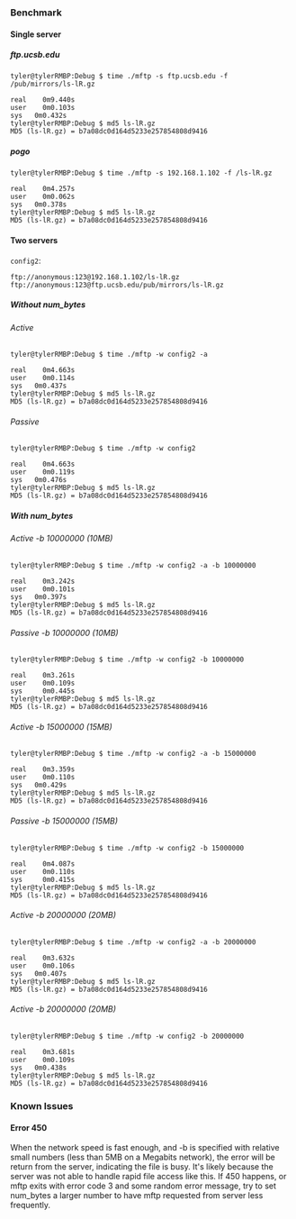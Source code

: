 ### Benchmark
#### Single server
##### ftp.ucsb.edu
```
tyler@tylerRMBP:Debug $ time ./mftp -s ftp.ucsb.edu -f /pub/mirrors/ls-lR.gz

real	0m9.440s
user	0m0.103s
sys	  0m0.432s
tyler@tylerRMBP:Debug $ md5 ls-lR.gz
MD5 (ls-lR.gz) = b7a08dc0d164d5233e257854808d9416
```
##### pogo

```
tyler@tylerRMBP:Debug $ time ./mftp -s 192.168.1.102 -f /ls-lR.gz

real	0m4.257s
user	0m0.062s
sys	  0m0.378s
tyler@tylerRMBP:Debug $ md5 ls-lR.gz
MD5 (ls-lR.gz) = b7a08dc0d164d5233e257854808d9416
```

#### Two servers
`config2`:
```
ftp://anonymous:123@192.168.1.102/ls-lR.gz
ftp://anonymous:123@ftp.ucsb.edu/pub/mirrors/ls-lR.gz
```

##### Without num_bytes
###### Active
```
tyler@tylerRMBP:Debug $ time ./mftp -w config2 -a

real	0m4.663s
user	0m0.114s
sys	  0m0.437s
tyler@tylerRMBP:Debug $ md5 ls-lR.gz
MD5 (ls-lR.gz) = b7a08dc0d164d5233e257854808d9416
```

###### Passive
```
tyler@tylerRMBP:Debug $ time ./mftp -w config2

real	0m4.663s
user	0m0.119s
sys	  0m0.476s
tyler@tylerRMBP:Debug $ md5 ls-lR.gz
MD5 (ls-lR.gz) = b7a08dc0d164d5233e257854808d9416
```

##### With num_bytes
###### Active -b 10000000 (10MB)
```
tyler@tylerRMBP:Debug $ time ./mftp -w config2 -a -b 10000000

real	0m3.242s
user	0m0.101s
sys	  0m0.397s
tyler@tylerRMBP:Debug $ md5 ls-lR.gz
MD5 (ls-lR.gz) = b7a08dc0d164d5233e257854808d9416
```
###### Passive -b 10000000 (10MB)
```
tyler@tylerRMBP:Debug $ time ./mftp -w config2 -b 10000000

real	0m3.261s
user	0m0.109s
sys 	0m0.445s
tyler@tylerRMBP:Debug $ md5 ls-lR.gz
MD5 (ls-lR.gz) = b7a08dc0d164d5233e257854808d9416
```

###### Active -b 15000000 (15MB)
```
tyler@tylerRMBP:Debug $ time ./mftp -w config2 -a -b 15000000

real	0m3.359s
user	0m0.110s
sys	  0m0.429s
tyler@tylerRMBP:Debug $ md5 ls-lR.gz
MD5 (ls-lR.gz) = b7a08dc0d164d5233e257854808d9416
```

###### Passive -b 15000000 (15MB)
```
tyler@tylerRMBP:Debug $ time ./mftp -w config2 -b 15000000

real	0m4.087s
user	0m0.110s
sys 	0m0.415s
tyler@tylerRMBP:Debug $ md5 ls-lR.gz
MD5 (ls-lR.gz) = b7a08dc0d164d5233e257854808d9416
```

###### Active -b 20000000 (20MB)
```
tyler@tylerRMBP:Debug $ time ./mftp -w config2 -a -b 20000000

real	0m3.632s
user	0m0.106s
sys	  0m0.407s
tyler@tylerRMBP:Debug $ md5 ls-lR.gz
MD5 (ls-lR.gz) = b7a08dc0d164d5233e257854808d9416
```

###### Active -b 20000000 (20MB)
```
tyler@tylerRMBP:Debug $ time ./mftp -w config2 -b 20000000

real	0m3.681s
user	0m0.109s
sys	  0m0.438s
tyler@tylerRMBP:Debug $ md5 ls-lR.gz
MD5 (ls-lR.gz) = b7a08dc0d164d5233e257854808d9416
```
### Known Issues
#### Error 450
When the network speed is fast enough, and -b is specified with relative small numbers (less than 5MB on a Megabits network), the error will be return from the server, indicating the file is busy. It's likely because the server was not able to handle rapid file access like this. If 450 happens, or mftp exits with error code 3 and some random error message, try to set num_bytes a larger number to have mftp requested from server less frequently.
